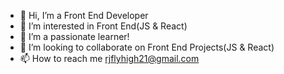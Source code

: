 - 👋 Hi, I’m a Front End Developer
- 👀 I’m interested in Front End(JS & React)
- 🌱 I’m a passionate learner!
- 💞️ I’m looking to collaborate on Front End Projects(JS & React)
- 📫 How to reach me rjflyhigh21@gmail.com

<!---
rubyjain-srijan/rubyjain-srijan is a ✨ special ✨ repository because its `README.md` (this file) appears on your GitHub profile.
You can click the Preview link to take a look at your changes.
--->
